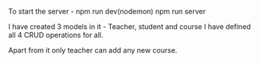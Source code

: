 To start the server -  npm run dev(nodemon)
                       npm run server


I have created 3 models in it - Teacher, student and course
I have defined all 4 CRUD operations for all.

Apart from it only teacher can add any new course.
